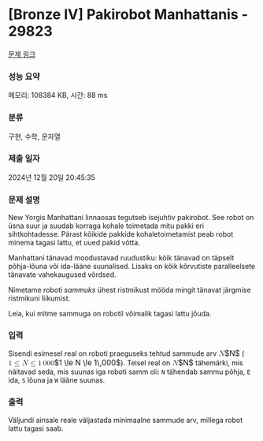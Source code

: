 # [Bronze IV] Pakirobot Manhattanis - 29823 

[문제 링크](https://www.acmicpc.net/problem/29823) 

### 성능 요약

메모리: 108384 KB, 시간: 88 ms

### 분류

구현, 수학, 문자열

### 제출 일자

2024년 12월 20일 20:45:35

### 문제 설명

<p>New Yorgis Manhattani linnaosas tegutseb isejuhtiv pakirobot. See robot on üsna suur ja suudab korraga kohale toimetada mitu pakki eri sihtkohtadesse. Pärast kõikide pakkide kohaletoimetamist peab robot minema tagasi lattu, et uued pakid võtta.</p>

<p>Manhattani tänavad moodustavad ruudustiku: kõik tänavad on täpselt põhja-lõuna või ida-lääne suunalised. Lisaks on kõik kõrvutiste paralleelsete tänavate vahekaugused võrdsed.</p>

<p>Nimetame roboti <em>sammuks</em> ühest ristmikust mööda mingit tänavat järgmise ristmikuni liikumist.</p>

<p>Leia, kui mitme sammuga on robotil võimalik tagasi lattu jõuda.</p>

### 입력 

 <p>Sisendi esimesel real on roboti praeguseks tehtud sammude arv <mjx-container class="MathJax" jax="CHTML" style="font-size: 109%; position: relative;"><mjx-math class="MJX-TEX" aria-hidden="true"><mjx-mi class="mjx-i"><mjx-c class="mjx-c1D441 TEX-I"></mjx-c></mjx-mi></mjx-math><mjx-assistive-mml unselectable="on" display="inline"><math xmlns="http://www.w3.org/1998/Math/MathML"><mi>N</mi></math></mjx-assistive-mml><span aria-hidden="true" class="no-mathjax mjx-copytext">$N$</span></mjx-container> (<mjx-container class="MathJax" jax="CHTML" style="font-size: 109%; position: relative;"><mjx-math class="MJX-TEX" aria-hidden="true"><mjx-mn class="mjx-n"><mjx-c class="mjx-c31"></mjx-c></mjx-mn><mjx-mo class="mjx-n" space="4"><mjx-c class="mjx-c2264"></mjx-c></mjx-mo><mjx-mi class="mjx-i" space="4"><mjx-c class="mjx-c1D441 TEX-I"></mjx-c></mjx-mi><mjx-mo class="mjx-n" space="4"><mjx-c class="mjx-c2264"></mjx-c></mjx-mo><mjx-mn class="mjx-n" space="4"><mjx-c class="mjx-c31"></mjx-c></mjx-mn><mjx-mstyle><mjx-mspace style="width: 0.167em;"></mjx-mspace></mjx-mstyle><mjx-mn class="mjx-n"><mjx-c class="mjx-c30"></mjx-c><mjx-c class="mjx-c30"></mjx-c><mjx-c class="mjx-c30"></mjx-c></mjx-mn></mjx-math><mjx-assistive-mml unselectable="on" display="inline"><math xmlns="http://www.w3.org/1998/Math/MathML"><mn>1</mn><mo>≤</mo><mi>N</mi><mo>≤</mo><mn>1</mn><mstyle scriptlevel="0"><mspace width="0.167em"></mspace></mstyle><mn>000</mn></math></mjx-assistive-mml><span aria-hidden="true" class="no-mathjax mjx-copytext">$1 \le N \le 1\,000$</span></mjx-container>). Teisel real on <mjx-container class="MathJax" jax="CHTML" style="font-size: 109%; position: relative;"><mjx-math class="MJX-TEX" aria-hidden="true"><mjx-mi class="mjx-i"><mjx-c class="mjx-c1D441 TEX-I"></mjx-c></mjx-mi></mjx-math><mjx-assistive-mml unselectable="on" display="inline"><math xmlns="http://www.w3.org/1998/Math/MathML"><mi>N</mi></math></mjx-assistive-mml><span aria-hidden="true" class="no-mathjax mjx-copytext">$N$</span></mjx-container> tähemärki, mis näitavad seda, mis suunas iga roboti samm oli: <code>N</code> tähendab sammu põhja, <code>E</code> ida, <code>S</code> lõuna ja <code>W</code> lääne suunas.</p>

### 출력 

 <p>Väljundi ainsale reale väljastada minimaalne sammude arv, millega robot lattu tagasi saab.</p>

